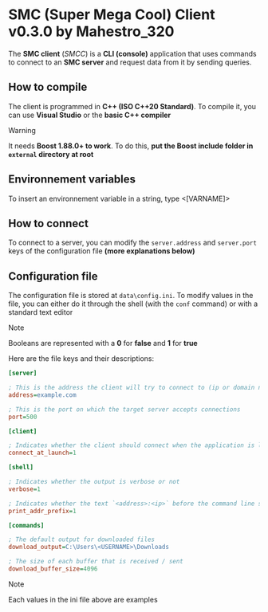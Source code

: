 # SMC (Super Mega Cool) Client v0.3.0 by Mahestro_320

The **SMC client** (_SMCC_) is a **CLI (console)** application that uses commands to connect to an **SMC server** and request data from it by sending queries.

## How to compile

The client is programmed in **C++ (ISO C++20 Standard)**. To compile it, you can use **Visual Studio** or the **basic C++ compiler**

> [!WARNING]
> It needs **Boost 1.88.0+ to work**. To do this, **put the Boost include folder in `external` directory at root**

## Environnement variables

To insert an environnement variable in a string, type <[VARNAME]>

## How to connect

To connect to a server, you can modify the `server.address` and `server.port` keys of the configuration file **(more explanations below)**

## Configuration file

The configuration file is stored at `data\config.ini`. To modify values ​​in the file, you can either do it through the shell (with the `conf` command) or with a standard text editor

> [!NOTE]
> Booleans are represented with a **0** for **false** and **1** for **true**

Here are the file keys and their descriptions:

```ini
[server]

; This is the address the client will try to connect to (ip or domain name)
address=example.com

; This is the port on which the target server accepts connections
port=500

[client]

; Indicates whether the client should connect when the application is launched
connect_at_launch=1

[shell]

; Indicates whether the output is verbose or not
verbose=1

; Indicates whether the text `<address>:<ip>` before the command line should be displayed
print_addr_prefix=1

[commands]

; The default output for downloaded files
download_output=C:\Users\<USERNAME>\Downloads

; The size of each buffer that is received / sent
download_buffer_size=4096
```

> [!NOTE]
> Each values ​​in the ini file above are examples

